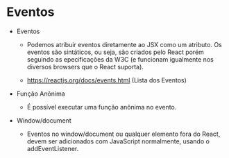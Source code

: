 # Eventos

* Eventos
  - Podemos atribuir eventos diretamente ao JSX como um atributo. Os eventos são sintáticos, ou seja, são criados pelo React porém seguindo as epecificações da W3C (e funcionam igualmente nos diversos browsers que o React suporta).
    <!-- const App = () => {
    function handleClick(event) {
      alert('Comprou: ' + event.target.innerText);
    }

    return (
      <div>
        <button onClick={handleClick}>Camisa</button>
        <button onClick={handleClick}>Bermuda</button>
      </div>
    );
    };
    -->

  - https://reactjs.org/docs/events.html (Lista dos Eventos)

* Função Anônima
  - É possível executar uma função anônima no evento.
  <!--
  const App = () => {
  return (
    <button onClick={({ target }) => target.classList.toggle('ativa')}>
      Ativar
    </button>
  );
  };
  -->

* Window/document
  - Eventos no window/document ou qualquer elemento fora do React, devem ser adicionados com JavaScript normalmente, usando o addEventListener.
  <!-- 
  const App = () => {
  function handleScroll(event) {
    console.log(event);
  }
  window.addEventListener('scroll', handleScroll);

  return <div style={{ height: '200vw' }}>Div</div>;
  };
  -->